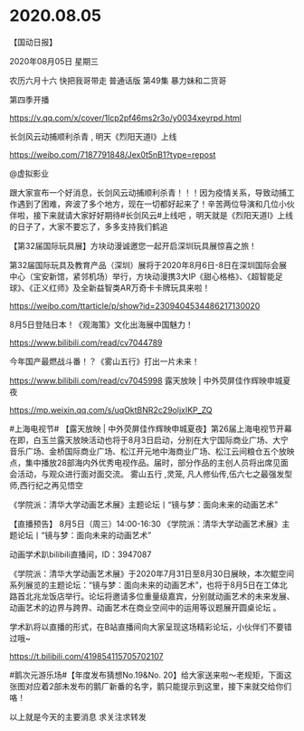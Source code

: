 # 2020.08.05


【国动日报】

2020年08月05日  星期三

农历六月十六
 快把我哥带走 普通话版  第49集 暴力妹和二货哥


第四季开播

https://v.qq.com/x/cover/1lcp2pf46ms2r3o/y0034xeyrpd.html


长剑风云动捕顺利杀青 , 明天《烈阳天道Ⅰ》上线

https://weibo.com/7187791848/Jex0t5nB1?type=repost

@虚拟影业                            

跟大家宣布一个好消息，长剑风云动捕顺利杀青！！！因为疫情关系，导致动捕工作遇到了困难，奔波了多个地方，现在一切都好起来了！辛苦两位导演和几位小伙伴啦，接下来就请大家好好期待#长剑风云#上线吧 ，明天就是《烈阳天道Ⅰ》上线的日子了，大家不要忘了，多多支持我们鹤追


【第32届国际玩具展】方块动漫诚邀您一起开启深圳玩具展惊喜之旅！

第32届国际玩具及教育产品（深圳）展将于2020年8月6日-8日在深圳国际会展中心（宝安新馆，紧邻机场）举行，方块动漫携3大IP《甜心格格》、《超智能足球》、《正义红师》及全新益智类AR万奇卡卡牌玩具来啦！

https://weibo.com/ttarticle/p/show?id=2309404534486217130020


8月5日登陆日本！《观海策》文化出海展中国魅力！


https://www.bilibili.com/read/cv7044789

 
今年国产最燃战斗番！？《雾山五行》打出一片未来！

https://www.bilibili.com/read/cv7045998
露天放映 | 中外荧屏佳作辉映申城夏夜

https://mp.weixin.qq.com/s/uqOktBNR2c29oljxIKP_ZQ

#上海电视节# 【露天放映 | 中外荧屏佳作辉映申城夏夜】第26届上海电视节开幕在即，白玉兰露天放映活动也将于8月3日启动，分别在大宁国际商业广场、大宁音乐广场、金桥国际商业广场、松江开元地中海商业广场、松江云间粮仓五个放映点，集中播放28部海内外优秀电视作品。届时，部分作品的主创人员将出席见面会活动，与观众进行面对面交流。
雾山五行 ,灵笼, 凡人修仙传,伍六七之最强发型师,西行纪之再见悟空




《学院派：清华大学动画艺术展》主题论坛丨“镜与梦：面向未来的动画艺术”

【直播预告】 8月5日（周三）14:00-16:30 《学院派：清华大学动画艺术展》主题论坛丨“镜与梦：面向未来的动画艺术”

动画学术趴bilibili直播间，ID：3947087

《学院派：清华大学动画艺术展》于2020年7月31日至8月30日展映，本次鲲空间系列展览的主题论坛：“镜与梦：面向未来的动画艺术”，也将于8月5日在工体北路首北兆龙饭店举行。论坛将邀请多位重量级嘉宾，分别就动画艺术的未来发展、动画艺术的边界与跨界、动画艺术在商业空间中的运用等议题展开圆桌论坛 。

学术趴将以直播的形式，在B站直播间向大家呈现这场精彩论坛，小伙伴们不要错过哦~

https://t.bilibili.com/419854115705702107


#鹅次元游乐场#【年度发布猜想No.19&No. 20】给大家送来啦～老规矩，下面这张图对应着2部未发布的鹅厂新番的名字，鹅只能提示到这里，接下来就交给你们咯！  





以上就是今天的主要消息
求关注求转发




